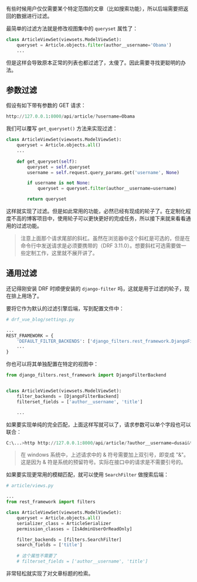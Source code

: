 有些时候用户仅仅需要某个特定范围的文章（比如搜索功能），所以后端需要把返回的数据进行过滤。

最简单的过滤方法就是修改视图集中的 `queryset` 属性了：

```python
class ArticleViewSet(viewsets.ModelViewSet):
    queryset = Article.objects.filter(author__username='Obama')
    ...
```

但是这样会导致原本正常的列表也都过滤了，太傻了。因此需要寻找更聪明的办法。

## 参数过滤

假设有如下带有参数的 GET 请求：

```python
http://127.0.0.1:8000/api/article/?username=Obama
```

我们可以覆写 `get_queryset()` 方法来实现过滤：

```python
class ArticleViewSet(viewsets.ModelViewSet):
    queryset = Article.objects.all()
    ...
    
    def get_queryset(self):
        queryset = self.queryset
        username = self.request.query_params.get('username', None)

        if username is not None:
            queryset = queryset.filter(author__username=username)

        return queryset
```

这样就实现了过滤。但是如此常用的功能，必然已经有现成的轮子了。在定制化程度不高的博客项目中，使用轮子可以更快更好的完成任务，所以接下来就来看看通用的过滤功能。

> 注意上面那个请求尾部的斜杠。虽然在浏览器中这个斜杠是可选的，但是在命令行中发送请求是必须要携带的（DRF 3.11.0）。想要斜杠可选需要做一些定制工作，这里就不展开讲了。

## 通用过滤

还记得刚安装 DRF 时顺便安装的 `django-filter` 吗，这就是用于过滤的轮子，现在排上用场了。

要将它作为默认的过滤引擎后端，写到配置文件中：

```python
# drf_vue_blog/settings.py

...
REST_FRAMEWORK = {
    'DEFAULT_FILTER_BACKENDS': ['django_filters.rest_framework.DjangoFilterBackend']
    ...
}
```

你也可以将其单独配置在特定的视图中：

```python
from django_filters.rest_framework import DjangoFilterBackend


class ArticleViewSet(viewsets.ModelViewSet):
    filter_backends = [DjangoFilterBackend]
    filterset_fields = ['author__username', 'title']

    ...
```

如果要实现单纯的完全匹配，上面这样写就可以了，请求参数可以单个字段也可以联合：

```python
C:\...>http http://127.0.0.1:8000/api/article/?author__username=dusai&title=newtest
```

> 在 windows 系统中，上述请求中的 & 符号需要加上双引号，即变成 "&"。这是因为 & 符是系统的预留符号。实际在接口中的请求是不需要引号的。

如果要实现更常用的模糊匹配，就可以使用 `SearchFilter` 做搜索后端：

```python
# article/views.py

...
from rest_framework import filters

class ArticleViewSet(viewsets.ModelViewSet):
    queryset = Article.objects.all()
    serializer_class = ArticleSerializer
    permission_classes = [IsAdminUserOrReadOnly]

    filter_backends = [filters.SearchFilter]
    search_fields = ['title']
    
    # 这个属性不需要了
    # filterset_fields = ['author__username', 'title']
```

非常轻松就实现了对文章标题的检索。